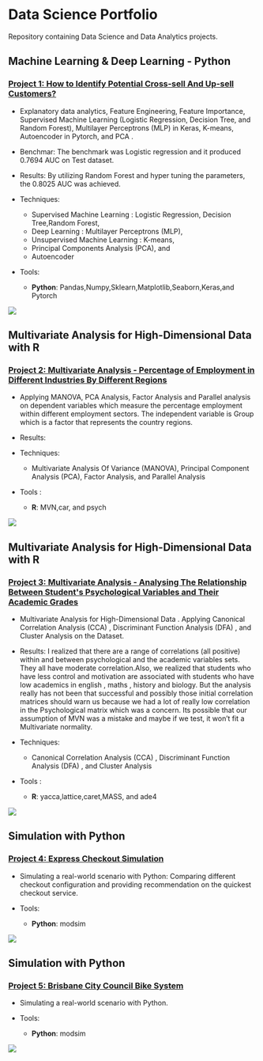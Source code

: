 # Data Science Portfolio
Repository containing Data Science and Data Analytics projects. 

## Machine Learning & Deep Learning - Python
### [Project 1: How to Identify Potential Cross-sell And Up-sell Customers?](https://github.com/harjomand/Portfolio/blob/main/How_to_Identify_Potential_Cross_sell_And_Up_sell_Customers.ipynb) 
* Explanatory data analytics, Feature Engineering, Feature Importance, Supervised Machine Learning (Logistic Regression, Decision Tree, and Random Forest), Multilayer Perceptrons (MLP) in Keras, K-means, Autoencoder in Pytorch, and PCA .   
* Benchmar: The benchmark was Logistic regression and it produced 0.7694 AUC on Test dataset.
* Results: By utilizing Random Forest and hyper tuning the parameters, the 0.8025 AUC was achieved. 

* Techniques: 
   - Supervised Machine Learning : Logistic Regression, Decision Tree,Random Forest,
   - Deep Learning : Multilayer Perceptrons (MLP),
   - Unsupervised Machine Learning : K-means, 
   - Principal Components Analysis (PCA), and
   - Autoencoder
   
* Tools: 
   - **Python**: Pandas,Numpy,Sklearn,Matplotlib,Seaborn,Keras,and Pytorch 
   
![](/images/RandomForest.PNG)


## Multivariate Analysis for High-Dimensional Data with R
### [Project 2: Multivariate Analysis - Percentage of Employment in Different Industries By Different Regions](https://github.com/harjomand/Portfolio/blob/main/Analysing-Eurogroup.pdf) 
* Applying MANOVA, PCA Analysis, Factor Analysis and Parallel analysis on dependent variables which measure the percentage employment within different employment sectors. The independent variable is Group which is a factor that represents the country regions. 
* Results: 

* Techniques: 
   - Multivariate Analysis Of Variance (MANOVA), Principal Component Analysis (PCA), Factor Analysis, and Parallel Analysis 
* Tools : 
   - **R**: MVN,car, and psych
   
![](/images/Parallel_Analysis_Scree_Plots.PNG)

## Multivariate Analysis for High-Dimensional Data with R
### [Project 3: Multivariate Analysis - Analysing The Relationship Between Student's Psychological Variables and Their Academic Grades](https://github.com/) 
* Multivariate Analysis for High-Dimensional Data . Applying Canonical Correlation Analysis (CCA) , Discriminant Function Analysis (DFA) , and Cluster Analysis on the Dataset. 
* Results: I realized that there are a range of correlations (all positive) within and between psychological and the academic variables sets. They all have moderate correlation.Also, we realized that students who have less
control and motivation are associated with students who have low academics in english , maths , history and biology. But the analysis really has not been that successful and possibly those initial correlation matrices should warn us because we had a lot of really low correlation in the Psychological matrix which was a concern. Its possible that our assumption of MVN was a mistake and maybe if we test, it won’t fit a Multivariate normality.

* Techniques: 
   - Canonical Correlation Analysis (CCA) , Discriminant Function Analysis (DFA) , and Cluster Analysis
* Tools : 
   - **R**: yacca,lattice,caret,MASS, and ade4
   
![](/images/Cluster_Dendorogram.PNG)


## Simulation with Python
### [Project 4: Express Checkout Simulation](https://github.com/harjomand/Portfolio/blob/main/Express%20Checkout%20Simulation%20with%20Python%20.ipynb)
* Simulating a real-world scenario with Python: Comparing different checkout configuration and providing recommendation on the quickest checkout service.

* Tools: 
   - **Python**: modsim

![](/images/Express_Checkout.PNG)


## Simulation with Python
### [Project 5: Brisbane City Council Bike System](https://github.com/harjomand/Portfolio/blob/main/Brisbane%20-%20TooBike.ipynb)
* Simulating a real-world scenario with Python. 

* Tools: 
   - **Python**: modsim

![](/images/Unhappycustomers.PNG)


